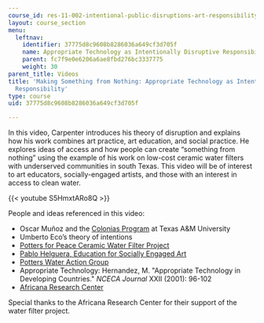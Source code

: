 ```yaml
---
course_id: res-11-002-intentional-public-disruptions-art-responsibility-and-pedagogy-fall-2017
layout: course_section
menu:
  leftnav:
    identifier: 37775d8c9608b8286036a649cf3d705f
    name: Appropriate Technology as Intentionally Disruptive Responsibility
    parent: fc7f9e0e6206a6ae8fbd276bc3337775
    weight: 30
parent_title: Videos
title: 'Making Something from Nothing: Appropriate Technology as Intentionally Disruptive
  Responsibility'
type: course
uid: 37775d8c9608b8286036a649cf3d705f

---
```


In this video, Carpenter introduces his theory of disruption and explains how his work combines art practice, art education, and social practice. He explores ideas of access and how people can create “something from nothing” using the example of his work on low-cost ceramic water filters with underserved communities in south Texas. This video will be of interest to art educators, socially-engaged artists, and those with an interest in access to clean water.

{{< youtube S5HmxtARo8Q >}} 

People and ideas referenced in this video:

*   Oscar Muñoz and the [Colonias Program](https://colonias.arch.tamu.edu/index.html) at Texas A&M University
*   Umberto Eco’s theory of intentions
*   [Potters for Peace Ceramic Water Filter Project](http://pottersforpeace.org/?page_id=63)
*   [Pablo Helguera, Education for Socially Engaged Art](http://pablohelguera.net/2011/11/education-for-socially-engaged-art-2011/) 
*   [Potters Water Action Group](https://www.facebook.com/potterswateractiongroup/)
*   Appropriate Technology: Hernandez, M. "Appropriate Technology in Developing Countries." _NCECA Journal_ XXII (2001): 96-102 
*   [Africana Research Center](http://arc.la.psu.edu/)

Special thanks to the Africana Research Center for their support of the water filter project.